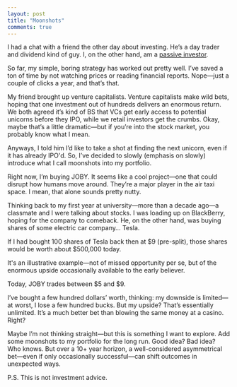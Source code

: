 ```yaml
---
layout: post
title: "Moonshots"
comments: true
---
```


I had a chat with a friend the other day about investing. He’s a day trader and dividend kind of guy. I, on the other hand, am a [passive investor](https://youtu.be/rSn2CT6lDlA?si=KEXP8ofW4IQbjem_).

So far, my simple, boring strategy has worked out pretty well. I’ve saved a ton of time by not watching prices or reading financial reports. Nope—just a couple of clicks a year, and that’s that.

My friend brought up venture capitalists. 
Venture capitalists make wild bets, hoping that one investment out of hundreds delivers an enormous return.
We both agreed it’s kind of BS that VCs get early access to potential unicorns before they IPO, while we retail investors get the crumbs. Okay, maybe that’s a little dramatic—but if you’re into the stock market, you probably know what I mean.

Anyways, I told him I’d like to take a shot at finding the next unicorn, even if it has already IPO'd. So, I’ve decided to slowly (emphasis on slowly) introduce what I call moonshots into my portfolio.

Right now, I’m buying JOBY. It seems like a cool project—one that could disrupt how humans move around. They’re a major player in the air taxi space. I mean, that alone sounds pretty nutty.

Thinking back to my first year at university—more than a decade ago—a classmate and I were talking about stocks. I was loading up on BlackBerry, hoping for the company to comeback. He, on the other hand, was buying shares of some electric car company… Tesla.

If I had bought 100 shares of Tesla back then at $9 (pre-split), those shares would be worth about $500,000 today.

It's an illustrative example—not of missed opportunity per se, but of the enormous upside occasionally available to the early believer.

Today, JOBY trades between $5 and $9.

I’ve bought a few hundred dollars’ worth, thinking: my downside is limited—at worst, I lose a few hundred bucks. But my upside? That’s essentially unlimited. It’s a much better bet than blowing the same money at a casino. Right?

Maybe I’m not thinking straight—but this is something I want to explore. Add some moonshots to my portfolio for the long run. Good idea? Bad idea? Who knows. But over a 10+ year horizon, a well-considered asymmetrical bet—even if only occasionally successful—can shift outcomes in unexpected ways.

P.S. This is not investment advice.
